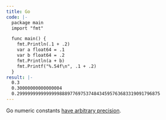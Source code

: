 ```yaml
---
title: Go
code: |-
  package main
  import "fmt"

  func main() {
    fmt.Println(.1 + .2)
    var a float64 = .1
    var b float64 = .2
    fmt.Println(a + b)
    fmt.Printf("%.54f\n", .1 + .2)
  }
result: |-
  0.3  
  0.30000000000000004  
  0.299999999999999988897769753748434595763683319091796875
---
```


Go numeric constants [have arbitrary precision][1].

[1]: http://blog.golang.org/constants#TOC_8.
